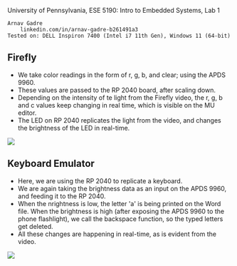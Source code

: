 University of Pennsylvania, ESE 5190: Intro to Embedded Systems, Lab 1

    Arnav Gadre
        linkedin.com/in/arnav-gadre-b261491a3
    Tested on: DELL Inspiron 7400 (Intel i7 11th Gen), Windows 11 (64-bit)

## Firefly
- We take color readings in the form of r, g, b, and clear; using the APDS 9960. 
- These values are passed to the RP 2040 board, after scaling down.
- Depending on the intensity of te light from the Firefly video, the r, g, b and c values keep changing in real time, which is visible on the MU editor. 
- The LED on RP 2040 replicates the light from the video, and changes the brightness of the LED in real-time.

![](/Media/Arnav_Gadre_Firefly.gif)

## Keyboard Emulator

- Here, we are using the RP 2040 to replicate a keyboard.
- We are again taking the brightness data as an input on the APDS 9960, and feeding it to the RP 2040. 
- When the nrightness is low, the letter 'a' is being printed on the Word file. When the brightness is high (after exposing the APDS 9960 to the phone flashlight), we call the backspace function, so the typed letters get deleted.
- All these changes are happening in real-time, as is evident from the video.

![](/Media/Arnav_Gadre_Keyboard_Emualtor.gif)
